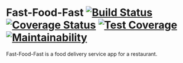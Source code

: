 # Fast-Food-Fast [![Build Status](https://travis-ci.org/joelethan/Fast-Food-Fast.svg?branch=api)](https://travis-ci.org/joelethan/Fast-Food-Fast) [![Coverage Status](https://coveralls.io/repos/github/joelethan/Fast-Food-Fast/badge.svg?branch=api)](https://coveralls.io/github/joelethan/Fast-Food-Fast?branch=api) [![Test Coverage](https://api.codeclimate.com/v1/badges/a99a88d28ad37a79dbf6/test_coverage)](https://codeclimate.com/github/codeclimate/codeclimate/test_coverage) [![Maintainability](https://api.codeclimate.com/v1/badges/a99a88d28ad37a79dbf6/maintainability)](https://codeclimate.com/github/codeclimate/codeclimate/maintainability)
Fast-Food-Fast is a food delivery service app for a restaurant.
